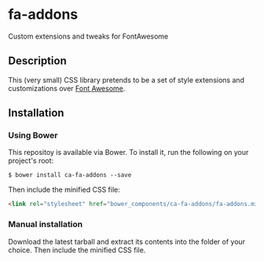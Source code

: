 # fa-addons
Custom extensions and tweaks for FontAwesome

## Description
This (very small) CSS library pretends to be a set of style extensions and customizations over [Font Awesome](https://github.com/FortAwesome/Font-Awesome).

## Installation

### Using Bower
This repositoy is available via Bower. To install it, run the following on your project's root:

```
$ bower install ca-fa-addons --save
```

Then include the minified CSS file:

```html
<link rel="stylesheet" href="bower_components/ca-fa-addons/fa-addons.min.css" />
```

### Manual installation
Download the latest tarball and extract its contents into the folder of your choice. Then include the minified CSS file.
